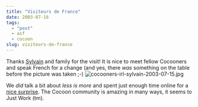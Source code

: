 ```yaml
---
title: "Visiteurs de France"
date: 2003-07-16
tags: 
  - "post"
  - asf
  - cocoon
slug: visiteurs-de-france
---
```


Thanks [Sylvain](http://www.anyware-tech.com/blogs/sylvain/) and family for the visit! It is nice to meet fellow Cocooners and speak French for a change (and yes, there _was_ something on the table before the picture was taken ;-) ![cocooners-irl-sylvain-2003-07-15.jpg](/assets/images/movable-type-blog-archives/cocooners-irl-sylvain-2003-07-15.jpg)

We _did_ talk a bit about _less is more_ and spent just enough time online for a [nice surprise](http://marc.theaimsgroup.com/?l=xml-cocoon-dev&m=105828398620969&w=2). The Cocoon community is amazing in many ways, it seems to Just Work (tm).
